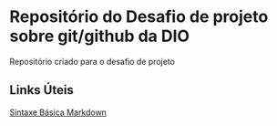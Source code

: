 # Repositório do Desafio de projeto sobre git/github da DIO  
Repositório criado para o desafio de projeto

## Links Úteis

[Sintaxe Básica Markdown](https://www.markdownguide.org/getting-started/)
